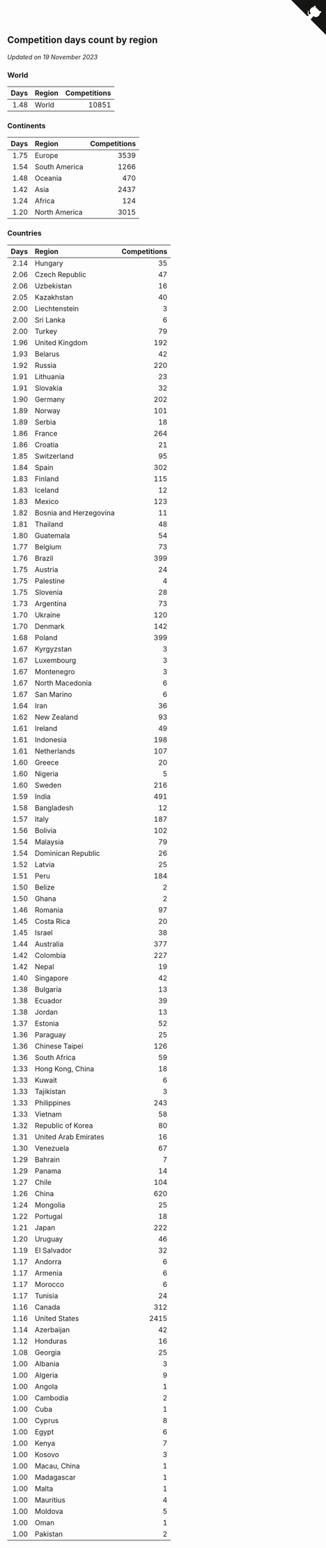 ## Competition days count by region

*Updated on 19 November 2023*


### World

| Days | Region | Competitions |
| ---: | :--- | ---: |
| 1.48 | World | 10851 |

### Continents

| Days | Region | Competitions |
| ---: | :--- | ---: |
| 1.75 | Europe | 3539 |
| 1.54 | South America | 1266 |
| 1.48 | Oceania | 470 |
| 1.42 | Asia | 2437 |
| 1.24 | Africa | 124 |
| 1.20 | North America | 3015 |

### Countries

| Days | Region | Competitions |
| ---: | :--- | ---: |
| 2.14 | Hungary | 35 |
| 2.06 | Czech Republic | 47 |
| 2.06 | Uzbekistan | 16 |
| 2.05 | Kazakhstan | 40 |
| 2.00 | Liechtenstein | 3 |
| 2.00 | Sri Lanka | 6 |
| 2.00 | Turkey | 79 |
| 1.96 | United Kingdom | 192 |
| 1.93 | Belarus | 42 |
| 1.92 | Russia | 220 |
| 1.91 | Lithuania | 23 |
| 1.91 | Slovakia | 32 |
| 1.90 | Germany | 202 |
| 1.89 | Norway | 101 |
| 1.89 | Serbia | 18 |
| 1.86 | France | 264 |
| 1.86 | Croatia | 21 |
| 1.85 | Switzerland | 95 |
| 1.84 | Spain | 302 |
| 1.83 | Finland | 115 |
| 1.83 | Iceland | 12 |
| 1.83 | Mexico | 123 |
| 1.82 | Bosnia and Herzegovina | 11 |
| 1.81 | Thailand | 48 |
| 1.80 | Guatemala | 54 |
| 1.77 | Belgium | 73 |
| 1.76 | Brazil | 399 |
| 1.75 | Austria | 24 |
| 1.75 | Palestine | 4 |
| 1.75 | Slovenia | 28 |
| 1.73 | Argentina | 73 |
| 1.70 | Ukraine | 120 |
| 1.70 | Denmark | 142 |
| 1.68 | Poland | 399 |
| 1.67 | Kyrgyzstan | 3 |
| 1.67 | Luxembourg | 3 |
| 1.67 | Montenegro | 3 |
| 1.67 | North Macedonia | 6 |
| 1.67 | San Marino | 6 |
| 1.64 | Iran | 36 |
| 1.62 | New Zealand | 93 |
| 1.61 | Ireland | 49 |
| 1.61 | Indonesia | 198 |
| 1.61 | Netherlands | 107 |
| 1.60 | Greece | 20 |
| 1.60 | Nigeria | 5 |
| 1.60 | Sweden | 216 |
| 1.59 | India | 491 |
| 1.58 | Bangladesh | 12 |
| 1.57 | Italy | 187 |
| 1.56 | Bolivia | 102 |
| 1.54 | Malaysia | 79 |
| 1.54 | Dominican Republic | 26 |
| 1.52 | Latvia | 25 |
| 1.51 | Peru | 184 |
| 1.50 | Belize | 2 |
| 1.50 | Ghana | 2 |
| 1.46 | Romania | 97 |
| 1.45 | Costa Rica | 20 |
| 1.45 | Israel | 38 |
| 1.44 | Australia | 377 |
| 1.42 | Colombia | 227 |
| 1.42 | Nepal | 19 |
| 1.40 | Singapore | 42 |
| 1.38 | Bulgaria | 13 |
| 1.38 | Ecuador | 39 |
| 1.38 | Jordan | 13 |
| 1.37 | Estonia | 52 |
| 1.36 | Paraguay | 25 |
| 1.36 | Chinese Taipei | 126 |
| 1.36 | South Africa | 59 |
| 1.33 | Hong Kong, China | 18 |
| 1.33 | Kuwait | 6 |
| 1.33 | Tajikistan | 3 |
| 1.33 | Philippines | 243 |
| 1.33 | Vietnam | 58 |
| 1.32 | Republic of Korea | 80 |
| 1.31 | United Arab Emirates | 16 |
| 1.30 | Venezuela | 67 |
| 1.29 | Bahrain | 7 |
| 1.29 | Panama | 14 |
| 1.27 | Chile | 104 |
| 1.26 | China | 620 |
| 1.24 | Mongolia | 25 |
| 1.22 | Portugal | 18 |
| 1.21 | Japan | 222 |
| 1.20 | Uruguay | 46 |
| 1.19 | El Salvador | 32 |
| 1.17 | Andorra | 6 |
| 1.17 | Armenia | 6 |
| 1.17 | Morocco | 6 |
| 1.17 | Tunisia | 24 |
| 1.16 | Canada | 312 |
| 1.16 | United States | 2415 |
| 1.14 | Azerbaijan | 42 |
| 1.12 | Honduras | 16 |
| 1.08 | Georgia | 25 |
| 1.00 | Albania | 3 |
| 1.00 | Algeria | 9 |
| 1.00 | Angola | 1 |
| 1.00 | Cambodia | 2 |
| 1.00 | Cuba | 1 |
| 1.00 | Cyprus | 8 |
| 1.00 | Egypt | 6 |
| 1.00 | Kenya | 7 |
| 1.00 | Kosovo | 3 |
| 1.00 | Macau, China | 1 |
| 1.00 | Madagascar | 1 |
| 1.00 | Malta | 1 |
| 1.00 | Mauritius | 4 |
| 1.00 | Moldova | 5 |
| 1.00 | Oman | 1 |
| 1.00 | Pakistan | 2 |


<a href="https://github.com/jonatanklosko/wca_statistics" class="github-corner" aria-label="View source on Github"><svg width="80" height="80" viewBox="0 0 250 250" style="fill:#151513; color:#fff; position: absolute; top: 0; border: 0; right: 0;" aria-hidden="true"><path d="M0,0 L115,115 L130,115 L142,142 L250,250 L250,0 Z"></path><path d="M128.3,109.0 C113.8,99.7 119.0,89.6 119.0,89.6 C122.0,82.7 120.5,78.6 120.5,78.6 C119.2,72.0 123.4,76.3 123.4,76.3 C127.3,80.9 125.5,87.3 125.5,87.3 C122.9,97.6 130.6,101.9 134.4,103.2" fill="currentColor" style="transform-origin: 130px 106px;" class="octo-arm"></path><path d="M115.0,115.0 C114.9,115.1 118.7,116.5 119.8,115.4 L133.7,101.6 C136.9,99.2 139.9,98.4 142.2,98.6 C133.8,88.0 127.5,74.4 143.8,58.0 C148.5,53.4 154.0,51.2 159.7,51.0 C160.3,49.4 163.2,43.6 171.4,40.1 C171.4,40.1 176.1,42.5 178.8,56.2 C183.1,58.6 187.2,61.8 190.9,65.4 C194.5,69.0 197.7,73.2 200.1,77.6 C213.8,80.2 216.3,84.9 216.3,84.9 C212.7,93.1 206.9,96.0 205.4,96.6 C205.1,102.4 203.0,107.8 198.3,112.5 C181.9,128.9 168.3,122.5 157.7,114.1 C157.9,116.9 156.7,120.9 152.7,124.9 L141.0,136.5 C139.8,137.7 141.6,141.9 141.8,141.8 Z" fill="currentColor" class="octo-body"></path></svg></a><style>.github-corner:hover .octo-arm{animation:octocat-wave 560ms ease-in-out}@keyframes octocat-wave{0%,100%{transform:rotate(0)}20%,60%{transform:rotate(-25deg)}40%,80%{transform:rotate(10deg)}}@media (max-width:500px){.github-corner:hover .octo-arm{animation:none}.github-corner .octo-arm{animation:octocat-wave 560ms ease-in-out}}</style>
